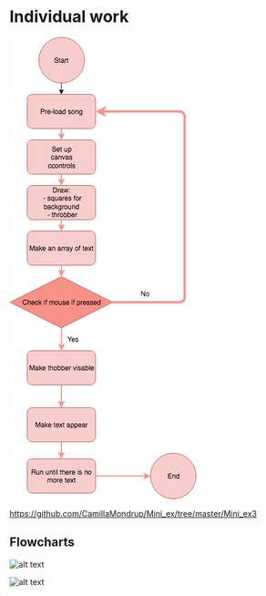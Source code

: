 # Individual work

![alt text](WhileYouWait.png)

https://github.com/CamillaMondrup/Mini_ex/tree/master/Mini_ex3

## Flowcharts 


![alt text](play_mode.png)

![alt text](play_mode.png)
